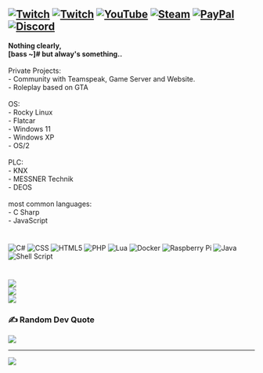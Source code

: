 [![Twitch](https://img.shields.io/badge/-808080.svg?style=flat&logo=teamspeak&logoColor=black)](https://ts3.sturmwind.cloud/)
[![Twitch](https://img.shields.io/badge/-%239146FF.svg?logo=Twitch&logoColor=white)](https://twitch.tv/commanderbass)
[![YouTube](https://img.shields.io/badge/-%23FF0000.svg?logo=YouTube&logoColor=white)](https://www.youtube.com/channel/UCcELTkG94P7XarTCzZ6gENQ)
[![Steam](https://img.shields.io/badge/-000000.svg?style=flat&logo=Steam&logoColor=white)](https://twitch.tv/commanderbass)
[![PayPal](https://img.shields.io/badge/-00457C?logo=paypal&logoColor=white)](https://paypal.me/stwcc)
[![Discord](https://img.shields.io/badge/commanderbass'9596-%237289DA.svg?logo=discord&logoColor=white)](https://discord.com/channels/@me)
---
**Nothing clearly,<br>[bass ~]# but alway's something..**<br><br>Private Projects:<br>- Community with Teamspeak, Game Server and Website.<br>- Roleplay based on GTA<br><br>OS:<br>- Rocky Linux<br>- Flatcar<br>- Windows 11<br>- Windows XP<br>- OS/2<br><br>PLC:<br>- KNX<br>- MESSNER Technik<br>- DEOS<br><br>most common languages:<br>- C Sharp<br>- JavaScript<br>

#
![C#](https://img.shields.io/badge/-%23239120.svg?style=flat&logo=c-sharp&logoColor=white)
![CSS](https://img.shields.io/badge/-%231572B6.svg?style=flat&logo=css3&logoColor=white)
![HTML5](https://img.shields.io/badge/-%23E34F26.svg?style=flat&logo=html5&logoColor=white)
![PHP](https://img.shields.io/badge/-%23777BB4.svg?style=flat&logo=php&logoColor=white)
![Lua](https://img.shields.io/badge/-%232C2D72.svg?style=flat&logo=lua&logoColor=white)
![Docker](https://img.shields.io/badge/-%230db7ed.svg?style=flat&logo=docker&logoColor=white)
![Raspberry Pi](https://img.shields.io/badge/-C51A4A?style=flat&logo=Raspberry-Pi)
![Java](https://img.shields.io/badge/JS-%23ED8B00.svg?style=flat&logoColor=white)
![Shell Script](https://img.shields.io/badge/-%23121011.svg?style=flat&logo=gnu-bash&logoColor=white)
#
![](https://github-readme-stats.vercel.app/api?username=commanderbass&theme=midnight-purple&hide_border=true&include_all_commits=true&count_private=false)<br/>
![](https://github-readme-streak-stats.herokuapp.com/?user=commanderbass&theme=midnight-purple&hide_border=true)<br/>
![](https://github-readme-stats.vercel.app/api/top-langs/?username=commanderbass&theme=midnight-purple&hide_border=true&include_all_commits=true&count_private=false&layout=compact)

### ✍️ Random Dev Quote
![](https://quotes-github-readme.vercel.app/api?type=horizontal&theme=radical)


---
[![](https://visitcount.itsvg.in/api?id=commanderbass&icon=3&color=10)](https://visitcount.itsvg.in)

  

  <!-- Proudly created with GPRM ( https://gprm.itsvg.in ) -->
  
